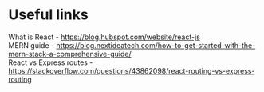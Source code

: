 # Useful links

What is React - https://blog.hubspot.com/website/react-js \
MERN guide - https://blog.nextideatech.com/how-to-get-started-with-the-mern-stack-a-comprehensive-guide/ \
React vs Express routes - https://stackoverflow.com/questions/43862098/react-routing-vs-express-routing
